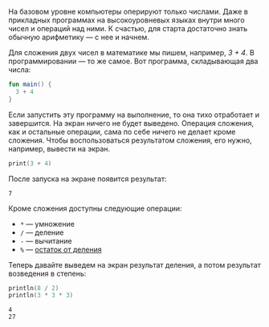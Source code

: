 На базовом уровне компьютеры оперируют только числами. Даже в прикладных программах на высокоуровневых языках внутри много чисел и операций над ними. К счастью, для старта достаточно знать обычную арифметику — с нее и начнем.

Для сложения двух чисел в математике мы пишем, например, *3 + 4*. В программировании — то же самое. Вот программа, складывающая два числа:

```kotlin
fun main() {
  3 + 4
}
```

Если запустить эту программу на выполнение, то она тихо отработает и завершится. На экран ничего не будет выведено. Операция сложения, как и остальные операции, сама по себе ничего не делает кроме сложения. Чтобы воспользоваться результатом сложения, его нужно, например, вывести на экран.

```kotlin
print(3 + 4)
```

После запуска на экране появится результат:

```text
7
```

Кроме сложения доступны следующие операции:

* `*` — умножение
* `/` — деление
* `-` — вычитание
* `%` — [остаток от деления](https://ru.wikipedia.org/wiki/Деление_с_остатком)

Теперь давайте выведем на экран результат деления, а потом результат возведения в степень:

```kotlin
println(8 / 2)
println(3 * 3 * 3)
```

```text
4
27
```
